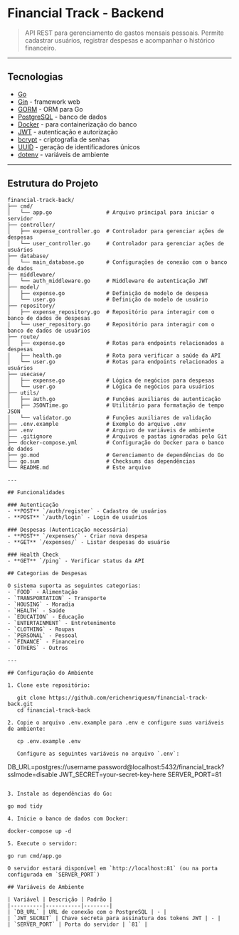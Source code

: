 # Financial Track - Backend

> API REST para gerenciamento de gastos mensais pessoais. Permite cadastrar usuários, registrar despesas e acompanhar o histórico financeiro.

---

## Tecnologias

- [Go](https://golang.org/)
- [Gin](https://github.com/gin-gonic/gin) - framework web
- [GORM](https://gorm.io/) - ORM para Go
- [PostgreSQL](https://www.postgresql.org/) - banco de dados
- [Docker](https://www.docker.com/) - para containerização do banco
- [JWT](https://github.com/golang-jwt/jwt) - autenticação e autorização
- [bcrypt](https://golang.org/x/crypto/bcrypt) - criptografia de senhas
- [UUID](https://github.com/google/uuid) - geração de identificadores únicos
- [dotenv](https://github.com/joho/godotenv) - variáveis de ambiente

---

## Estrutura do Projeto

```text
financial-track-back/
├── cmd/
│   └── app.go                 # Arquivo principal para iniciar o servidor
├── controller/
│   ├── expense_controller.go  # Controlador para gerenciar ações de despesas
│   └── user_controller.go     # Controlador para gerenciar ações de usuários
├── database/
│   └── main_database.go       # Configurações de conexão com o banco de dados
├── middleware/
│   └── auth_middleware.go     # Middleware de autenticação JWT
├── model/
│   ├── expense.go             # Definição do modelo de despesa
│   └── user.go                # Definição do modelo de usuário
├── repository/
│   ├── expense_repository.go  # Repositório para interagir com o banco de dados de despesas
│   └── user_repository.go     # Repositório para interagir com o banco de dados de usuários
├── route/
│   ├── expense.go             # Rotas para endpoints relacionados a despesas
│   ├── health.go              # Rota para verificar a saúde da API
│   └── user.go                # Rotas para endpoints relacionados a usuários
├── usecase/
│   ├── expense.go             # Lógica de negócios para despesas
│   └── user.go                # Lógica de negócios para usuários
├── utils/
│   ├── auth.go                # Funções auxiliares de autenticação
│   ├── JSONTime.go            # Utilitário para formatação de tempo JSON
│   └── validator.go           # Funções auxiliares de validação
├── .env.example               # Exemplo do arquivo .env
├── .env                       # Arquivo de variáveis de ambiente
├── .gitignore                 # Arquivos e pastas ignoradas pelo Git
├── docker-compose.yml         # Configuração do Docker para o banco de dados
├── go.mod                     # Gerenciamento de dependências do Go
├── go.sum                     # Checksums das dependências
└── README.md                  # Este arquivo

---

## Funcionalidades

### Autenticação
- **POST** `/auth/register` - Cadastro de usuários
- **POST** `/auth/login` - Login de usuários

### Despesas (Autenticação necessária)
- **POST** `/expenses/` - Criar nova despesa
- **GET** `/expenses/` - Listar despesas do usuário

### Health Check
- **GET** `/ping` - Verificar status da API

## Categorias de Despesas

O sistema suporta as seguintes categorias:
- `FOOD` - Alimentação
- `TRANSPORTATION` - Transporte
- `HOUSING` - Moradia
- `HEALTH` - Saúde
- `EDUCATION` - Educação
- `ENTERTAINMENT` - Entretenimento
- `CLOTHING` - Roupas
- `PERSONAL` - Pessoal
- `FINANCE` - Financeiro
- `OTHERS` - Outros

---

## Configuração do Ambiente

1. Clone este repositório:

   git clone https://github.com/erichenriquesm/financial-track-back.git
   cd financial-track-back

2. Copie o arquivo .env.example para .env e configure suas variáveis de ambiente:

   cp .env.example .env

   Configure as seguintes variáveis no arquivo `.env`:
   ```
   DB_URL=postgres://username:password@localhost:5432/financial_track?sslmode=disable
   JWT_SECRET=your-secret-key-here
   SERVER_PORT=81
   ```

3. Instale as dependências do Go:

   go mod tidy

4. Inicie o banco de dados com Docker:

   docker-compose up -d

5. Execute o servidor:

   go run cmd/app.go

   O servidor estará disponível em `http://localhost:81` (ou na porta configurada em `SERVER_PORT`)

## Variáveis de Ambiente

| Variável | Descrição | Padrão |
|----------|-----------|--------|
| `DB_URL` | URL de conexão com o PostgreSQL | - |
| `JWT_SECRET` | Chave secreta para assinatura dos tokens JWT | - |
| `SERVER_PORT` | Porta do servidor | `81` |
